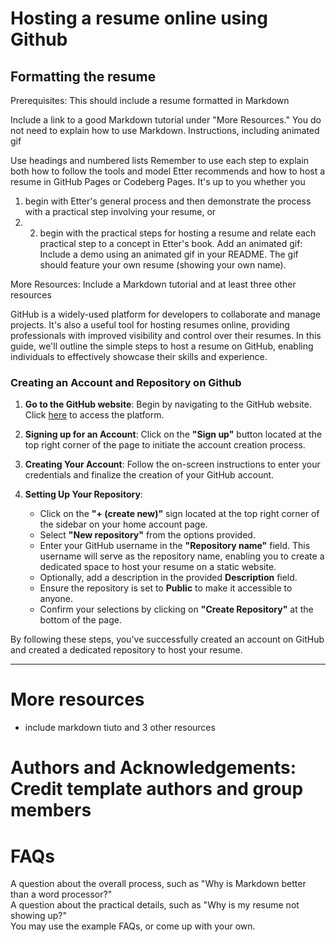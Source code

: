 # Hosting a resume online using Github

## Formatting the resume 
Prerequisites: This should include a resume formatted in Markdown

Include a link to a good Markdown tutorial under "More Resources." You do not need to explain how to use Markdown.
Instructions, including animated gif

Use headings and numbered lists
Remember to use each step to explain both how to follow the tools and model Etter recommends and how to host a resume in GitHub Pages or Codeberg Pages. It's up to you whether you
1) begin with Etter's general process and then demonstrate the process with a practical step involving your resume, or
2) 2) begin with the practical steps for hosting a resume and relate each practical step to a concept in Etter's book.
Add an animated gif: Include a demo using an animated gif in your README. The gif should feature your own resume (showing your own name).

More Resources: Include a Markdown tutorial and at least three other resources


GitHub is a widely-used platform for developers to collaborate and manage projects. It's also a useful tool for hosting resumes online, providing professionals with improved visibility and control over their resumes. In this guide, we'll outline the simple steps to host a resume on GitHub, enabling individuals to effectively showcase their skills and experience.

### Creating an Account and Repository on Github

1. **Go to the GitHub website**: Begin by navigating to the GitHub website. Click [here](https://github.com/) to access the platform.

2. **Signing up for an Account**: Click on the **"Sign up"** button located at the top right corner of the page to initiate the account creation process.

3. **Creating Your Account**: Follow the on-screen instructions to enter your credentials and finalize the creation of your GitHub account.

4. **Setting Up Your Repository**:
   - Click on the **"+ (create new)"** sign located at the top right corner of the sidebar on your home account page.
   - Select **"New repository"** from the options provided.
   - Enter your GitHub username in the **"Repository name"** field. This username will serve as the repository name, enabling you to create a dedicated space to host your resume on a static website.
   - Optionally, add a description in the provided **Description** field.
   - Ensure the repository is set to **Public** to make it accessible to anyone.
   - Confirm your selections by clicking on **"Create Repository"** at the bottom of the page.

By following these steps, you've successfully created an account on GitHub and created a dedicated repository to host your resume.

---
# More resources
- include markdown tiuto and 3 other resources

# Authors and Acknowledgements: Credit template authors and group members

# FAQs
A question about the overall process, such as "Why is Markdown better than a word processor?"  
A question about the practical details, such as "Why is my resume not showing up?"  
You may use the example FAQs, or come up with your own.
